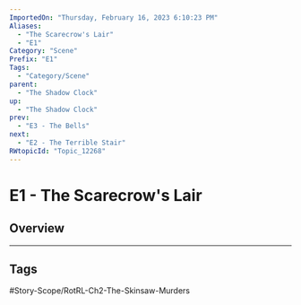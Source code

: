 ```yaml
---
ImportedOn: "Thursday, February 16, 2023 6:10:23 PM"
Aliases:
  - "The Scarecrow's Lair"
  - "E1"
Category: "Scene"
Prefix: "E1"
Tags:
  - "Category/Scene"
parent:
  - "The Shadow Clock"
up:
  - "The Shadow Clock"
prev:
  - "E3 - The Bells"
next:
  - "E2 - The Terrible Stair"
RWtopicId: "Topic_12268"
---
```

# E1 - The Scarecrow's Lair
## Overview

---
## Tags
#Story-Scope/RotRL-Ch2-The-Skinsaw-Murders

